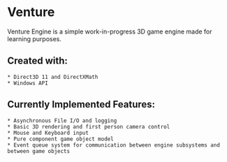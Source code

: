 # Venture
Venture Engine is a simple work-in-progress 3D game engine made for learning purposes.

## Created with:
	* Direct3D 11 and DirectXMath
 	* Windows API

## Currently Implemented Features:
	* Asynchronous File I/O and logging
	* Basic 3D rendering and first person camera control
	* Mouse and Keyboard input
	* Pure component game object model
	* Event queue system for communication between engine subsystems and between game objects
